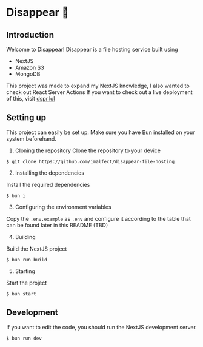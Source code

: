 # Disappear 👻

## Introduction
Welcome to Disappear! Disappear is a file hosting service built using
- NextJS
- Amazon S3
- MongoDB

This project was made to expand my NextJS knowledge, I also wanted to check out React Server Actions
If you want to check out a live deployment of this, visit [dspr.lol](https://dspr.lol)

## Setting up
This project can easily be set up. Make sure you have [Bun](https:/bun.sh) installed on your system beforehand.

1. Cloning the repository
Clone the repository to your device
```
$ git clone https://github.com/imalfect/disappear-file-hosting
```
2. Installing the dependencies

Install the required dependencies
```
$ bun i
```
3. Configuring the environment variables

Copy the `.env.example` as `.env` and configure it according to the table that can be found later in this README (TBD)

4. Building

Build the NextJS project
```
$ bun run build
```
5. Starting

Start the project
```
$ bun start
```

## Development
If you want to edit the code, you should run the NextJS development server.
```
$ bun run dev
```
